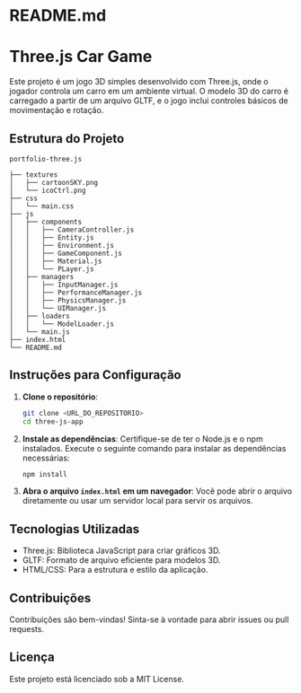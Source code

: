 # README.md

# Three.js Car Game

Este projeto é um jogo 3D simples desenvolvido com Three.js, onde o jogador controla um carro em um ambiente virtual. O modelo 3D do carro é carregado a partir de um arquivo GLTF, e o jogo inclui controles básicos de movimentação e rotação.

## Estrutura do Projeto

```
portfolio-three.js

├── textures
│   ├── cartoonSKY.png
│   └── icoCtrl.png
├── css
│   └── main.css
├── js
│   ├── components
│   │   ├── CameraController.js
│   │   ├── Entity.js
│   │   ├── Environment.js
│   │   ├── GameComponent.js
│   │   ├── Material.js
│   │   └── PLayer.js
│   ├── managers
│   │   ├── InputManager.js
│   │   ├── PerformanceManager.js
│   │   ├── PhysicsManager.js
│   │   └── UIManager.js
│   ├── loaders
│   │   └── ModelLoader.js
│   └── main.js
├── index.html
└── README.md
```

## Instruções para Configuração

1. **Clone o repositório**:
   ```bash
   git clone <URL_DO_REPOSITORIO>
   cd three-js-app
   ```

2. **Instale as dependências**:
   Certifique-se de ter o Node.js e o npm instalados. Execute o seguinte comando para instalar as dependências necessárias:
   ```bash
   npm install
   ```

3. **Abra o arquivo `index.html` em um navegador**:
   Você pode abrir o arquivo diretamente ou usar um servidor local para servir os arquivos.

## Tecnologias Utilizadas

- Three.js: Biblioteca JavaScript para criar gráficos 3D.
- GLTF: Formato de arquivo eficiente para modelos 3D.
- HTML/CSS: Para a estrutura e estilo da aplicação.

## Contribuições

Contribuições são bem-vindas! Sinta-se à vontade para abrir issues ou pull requests.

## Licença

Este projeto está licenciado sob a MIT License.